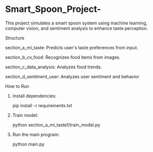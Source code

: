 # Smart_Spoon_Project-

This project simulates a smart spoon system using machine learning, computer vision, and sentiment analysis to enhance taste perception.

Structure

section_a_ml_taste: Predicts user's taste preferences from input.

section_b_cv_food: Recognizes food items from images.

section_c_data_analysis: Analyzes food trends.

section_d_sentiment_user: Analyzes user sentiment and behavior

How to Run

1. Install dependencies:

   pip install -r requirements.txt

2. Train model:

   python section_a_ml_taste1/train_model.py

3. Run the main program:

   python main.py
